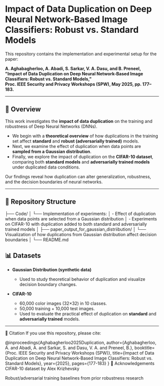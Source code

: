# Impact of Data Duplication on Deep Neural Network-Based Image Classifiers: Robust vs. Standard Models  

This repository contains the implementation and experimental setup for the paper:  

**A. Aghabagherloo, A. Abadi, S. Sarkar, V. A. Dasu, and B. Preneel,  
"Impact of Data Duplication on Deep Neural Network-Based Image Classifiers: Robust vs. Standard Models,"  
Proc. IEEE Security and Privacy Workshops (SPW), May 2025, pp. 177–183.**  

---

## 📌 Overview  

This work investigates the **impact of data duplication** on the training and robustness of Deep Neural Networks (DNNs).  

- We begin with a **theoretical overview** of how duplications in the training set affect **standard** and **robust (adversarially trained)** models.  
- Next, we examine the effect of duplication when data points are **sampled from a Gaussian distribution**.  
- Finally, we explore the impact of duplication on the **CIFAR-10 dataset**, comparing both **standard models** and **adversarially trained models** under duplicated data conditions.  

Our findings reveal how duplication can alter generalization, robustness, and the decision boundaries of neural networks.  

---

## 📂 Repository Structure  

├── Code/
│ └── Implementation of experiments:
│ - Effect of duplication when data points are selected from a Gaussian distribution
│ - Experiments on CIFAR-10 with duplication added to both standard and adversarially trained models
│
├── paper_output_for_gaussian_distriibution/
│ └── Visualization of how duplications from Gaussian distribution affect decision boundaries
│
└── README.md


## 📊 Datasets  

- **Gaussian Distribution (synthetic data)**  
  - Used to study theoretical behavior of duplication and visualize decision boundary changes.  

- **CIFAR-10**  
  - 60,000 color images (32×32) in 10 classes.  
  - 50,000 training + 10,000 test images.  
  - Used to evaluate the practical effect of duplication on **standard** and **adversarially trained** models.  

---

📑 Citation
If you use this repository, please cite:

@inproceedings{Aghabagherloo2025Duplication,
  author={Aghabagherloo, A. and Abadi, A. and Sarkar, S. and Dasu, V. A. and Preneel, B.},
  booktitle={Proc. IEEE Security and Privacy Workshops (SPW)}, 
  title={Impact of Data Duplication on Deep Neural Network-Based Image Classifiers: Robust vs. Standard Models}, 
  year={2025},
  pages={177-183}
}
🙌 Acknowledgements
CIFAR-10 dataset by Alex Krizhevsky

Robust/adversarial training baselines from prior robustness research

